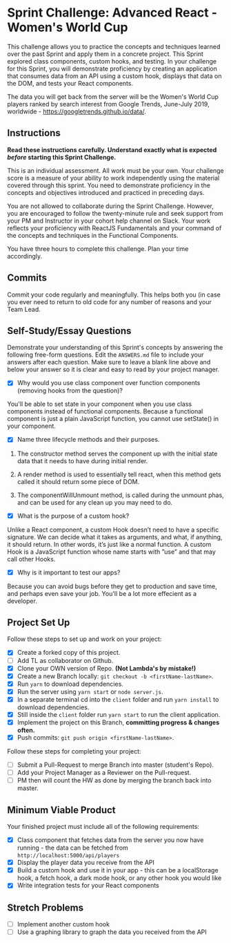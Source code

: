 # Sprint Challenge: Advanced React - Women's World Cup

This challenge allows you to practice the concepts and techniques learned over the past Sprint and apply them in a concrete project. This Sprint explored class components, custom hooks, and testing. In your challenge for this Sprint, you will demonstrate proficiency by creating an application that consumes data from an API using a custom hook, displays that data on the DOM, and tests your React components.

The data you will get back from the server will be the Women's World Cup players ranked by search interest from Google Trends, June-July 2019, worldwide - https://googletrends.github.io/data/.

## Instructions

**Read these instructions carefully. Understand exactly what is expected _before_ starting this Sprint Challenge.**

This is an individual assessment. All work must be your own. Your challenge score is a measure of your ability to work independently using the material covered through this sprint. You need to demonstrate proficiency in the concepts and objectives introduced and practiced in preceding days.

You are not allowed to collaborate during the Sprint Challenge. However, you are encouraged to follow the twenty-minute rule and seek support from your PM and Instructor in your cohort help channel on Slack. Your work reflects your proficiency with ReactJS Fundamentals and your command of the concepts and techniques in the Functional Components.

You have three hours to complete this challenge. Plan your time accordingly.

## Commits

Commit your code regularly and meaningfully. This helps both you (in case you ever need to return to old code for any number of reasons and your Team Lead.

## Self-Study/Essay Questions

Demonstrate your understanding of this Sprint's concepts by answering the following free-form questions. Edit the `ANSWERS.md` file to include your answers after each question. Make sure to leave a blank line above and below your answer so it is clear and easy to read by your project manager.
- [x] Why would you use class component over function components (removing hooks from the question)?

You'll be able to set state in your component when you use class components instead of functional components. Because a functional component is just a plain JavaScript function, you cannot use setState() in your component.

- [x] Name three lifecycle methods and their purposes.

1. The constructor method serves the component up with the initial state data that it needs to have during initial render.

2. A render method is used to essentially tell react, when this method gets called it should return some piece of DOM. 

3. The componentWillUnmount method,  is called during the unmount phas, and can be used for any clean up you may need to do.

- [x] What is the purpose of a custom hook?

Unlike a React component, a custom Hook doesn’t need to have a specific signature. We can decide what it takes as arguments, and what, if anything, it should return. In other words, it’s just like a normal function. A custom Hook is a JavaScript function whose name starts with ”use” and that may call other Hooks. 

- [x] Why is it important to test our apps?

Because you can avoid bugs before they get to production and save time, and perhaps even save your job. You'll be a lot more effecient as a developer. 

## Project Set Up

Follow these steps to set up and work on your project:

- [x] Create a forked copy of this project.
- [ ] Add TL as collaborator on Github.
- [x] Clone your OWN version of Repo. **(Not Lambda's by mistake!)**
- [x] Create a new Branch locally: `git checkout -b <firstName-lastName>`.
- [x] Run `yarn` to download dependencies.
- [x] Run the server using `yarn start` or `node server.js`.
- [x] In a separate terminal cd into the `client` folder and run `yarn install` to download dependencies.
- [x] Still inside the `client` folder run `yarn start` to run the client application.
- [x] Implement the project on this Branch, **committing progress & changes often.**
- [x] Push commits: `git push origin <firstName-lastName>`.

Follow these steps for completing your project:

- [ ] Submit a Pull-Request to merge <firstName-lastName> Branch into master (student's  Repo).
- [ ] Add your Project Manager as a Reviewer on the Pull-request.
- [ ] PM then will count the HW as done by merging the branch back into master.

## Minimum Viable Product

Your finished project must include all of the following requirements:

- [x] Class component that fetches data from the server you now have running - the data can be fetched from `http://localhost:5000/api/players`
- [x] Display the player data you receive from the API
- [x] Build a custom hook and use it in your app - this can be a localStorage hook, a fetch hook, a dark mode hook, or any other hook you would like
- [x] Write integration tests for your React components

## Stretch Problems

- [ ] Implement another custom hook
- [ ] Use a graphing library to graph the data you received from the API
